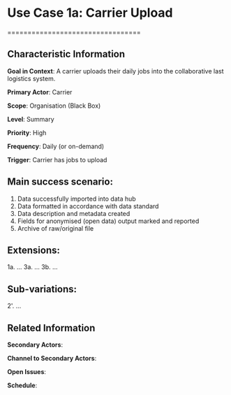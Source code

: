# Use Case 1a: Carrier Upload
=================================

Characteristic Information
--------
**Goal in Context**: A carrier uploads their daily jobs into the collaborative last logistics system.

**Primary Actor**: Carrier

**Scope**: Organisation (Black Box)

**Level**: Summary

**Priority**: High

**Frequency**: Daily (or on-demand)

**Trigger**: Carrier has jobs to upload

Main success scenario:
----------------------
1. Data successfully imported into data hub
2. Data formatted in accordance with data standard
3. Data description and metadata created
4. Fields for anonymised (open data) output marked and reported
5. Archive of raw/original file

Extensions:
-----------
1a. ...
3a. ...
3b. ...

Sub-variations:
-----------
2'. ...

Related Information
--------


**Secondary Actors**:

**Channel to Secondary Actors**:


**Open Issues**:

**Schedule**:
